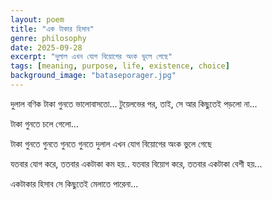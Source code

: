 ```yaml
---
layout: poem
title: "এক টাকার হিসাব"
genre: philosophy
date: 2025-09-28
excerpt: "দুলাল এখন যোগ বিয়োগের অংক ভুলে গেছে"
tags: [meaning, purpose, life, existence, choice]
background_image: "bataseporager.jpg"
---
```

দুলাল বণিক টাকা গুনতে ভালোবাসতো...
টুয়েলভের পর, তাই, সে আর কিছুতেই
পড়লো না... 

টাকা গুনতে চলে গেলো... 

টাকা গুনতে গুনতে গুনতে গুনতে 
দুলাল এখন যোগ বিয়োগের অংক ভুলে গেছে 

যতবার যোগ করে, ততবার একটাকা কম হয়..
যতবার বিয়োগ করে, ততবার একটাকা বেশী হয়...

একটাকার হিসাব সে কিছুতেই মেলাতে পারেনা...
